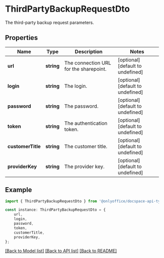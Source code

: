 # ThirdPartyBackupRequestDto

The third-party backup request parameters.

## Properties

Name | Type | Description | Notes
------------ | ------------- | ------------- | -------------
**url** | **string** | The connection URL for the sharepoint. | [optional] [default to undefined]
**login** | **string** | The login. | [optional] [default to undefined]
**password** | **string** | The password. | [optional] [default to undefined]
**token** | **string** | The authentication token. | [optional] [default to undefined]
**customerTitle** | **string** | The customer title. | [optional] [default to undefined]
**providerKey** | **string** | The provider key. | [optional] [default to undefined]

## Example

```typescript
import { ThirdPartyBackupRequestDto } from '@onlyoffice/docspace-api-typescript';

const instance: ThirdPartyBackupRequestDto = {
    url,
    login,
    password,
    token,
    customerTitle,
    providerKey,
};
```

[[Back to Model list]](../README.md#documentation-for-models) [[Back to API list]](../README.md#documentation-for-api-endpoints) [[Back to README]](../README.md)
